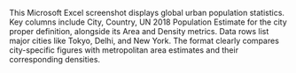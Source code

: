 This Microsoft Excel screenshot displays global urban population statistics. Key columns include City, Country, UN 2018 Population Estimate for the city proper definition, alongside its Area and Density metrics. Data rows list major cities like Tokyo, Delhi, and New York. The format clearly compares city-specific figures with metropolitan area estimates and their corresponding densities.